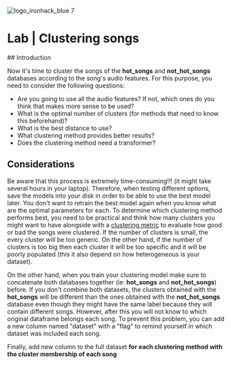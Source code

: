 ![logo_ironhack_blue 7](https://user-images.githubusercontent.com/23629340/40541063-a07a0a8a-601a-11e8-91b5-2f13e4e6b441.png)

# Lab | Clustering songs

## Introduction

Now it's time to cluster the songs of the **hot_songs** and **not_hot_songs** databases according to the song's audio features. For this purpose, you need to consider the following questions:

* Are you going to use all the audio features? If not, which ones do you think that makes more sense to be used?
* What is the optimal number of clusters (for methods that need to know this beforehand)?
* What is the best distance to use?
* What clustering method provides better results?
* Does the clustering method need a transformer?

## Considerations

Be aware that this process is extremely time-consuming!!! (it might take several hours in your laptop). Therefore, when testing different options, save the models into your disk in order to be able to use the best model later.  You don't want to retrain the best model again when you know what are the optimal parameters for each.
To determine which clustering method performs best, you need to be practical and think how many clusters you might want to have alongside with a [clustering metric](https://analyticsindiamag.com/a-tutorial-on-various-clustering-evaluation-metrics/) to evaluate how good or bad the songs were clustered.
If the number of clusters is small, the every cluster will be too generic. On the other hand, if the number of clusters is too big then each cluster it will be too specific and it will be poorly populated (this it also depend on how heterogeneous is your dataset).

On the other hand, when you train your clustering model make sure to concatenate both databases together (ie: **hot_songs** and **not_hot_songs**) before. 
If you don't combine both datasets, the clusters obtained with the **hot_songs** will be different than the ones obtained with the **not_hot_songs**
database even though they might have the same label because they will contain different songs. However, after this you will not know to which original
dataframe belongs each song. To prevent this problem, you can add a new column named "dataset" with a "flag" to remind yourself in which dataset was included
each song. 

Finally, add new column to the full dataset **for each clustering method with the cluster membership of each song** 
